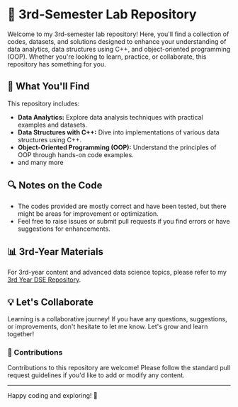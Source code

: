 # 📘 3rd-Semester Lab Repository

Welcome to my 3rd-semester lab repository! Here, you'll find a collection of codes, datasets, and solutions designed to enhance your understanding of data analytics, data structures using C++, and object-oriented programming (OOP). Whether you're looking to learn, practice, or collaborate, this repository has something for you.

## 🧪 What You'll Find

This repository includes:
- **Data Analytics:** Explore data analysis techniques with practical examples and datasets.
- **Data Structures with C++:** Dive into implementations of various data structures using C++.
- **Object-Oriented Programming (OOP):** Understand the principles of OOP through hands-on code examples.
- and many more
## 🔍 Notes on the Code

- The codes provided are mostly correct and have been tested, but there might be areas for improvement or optimization.
- Feel free to raise issues or submit pull requests if you find errors or have suggestions for enhancements.

## 📊 3rd-Year Materials

For 3rd-year content and advanced data science topics, please refer to my [3rd Year DSE Repository](https://github.com/Keerthan04/3rd-Year-DSE).

## 💡 Let's Collaborate

Learning is a collaborative journey! If you have any questions, suggestions, or improvements, don't hesitate to let me know. Let's grow and learn together!

### 🤝 Contributions

Contributions to this repository are welcome! Please follow the standard pull request guidelines if you'd like to add or modify any content.

---

Happy coding and exploring! 🚀

